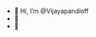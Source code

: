 - 👋 Hi, I’m @Vijayapandioff
- 👀  
- 🌱  

<!---
Vijayapandioff/Vijayapandioff is a ✨ special ✨ repository because its `README.md` (this file) appears on your GitHub profile.
You can click the Preview link to take a look at your changes.
--->
